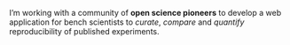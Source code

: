 I’m working with a community of **open science pioneers**
to develop a web application for bench scientists to 
*curate*, *compare* and *quantify* reproducibility of 
published experiments.  
